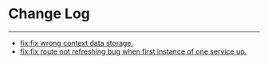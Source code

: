# Change Log
---

- [fix:fix wrong context data storage.](https://github.com/Tencent/spring-cloud-tencent/pull/170)
- [fix:fix route not refreshing bug when first instance of one service up.](https://github.com/Tencent/spring-cloud-tencent/pull/174)
